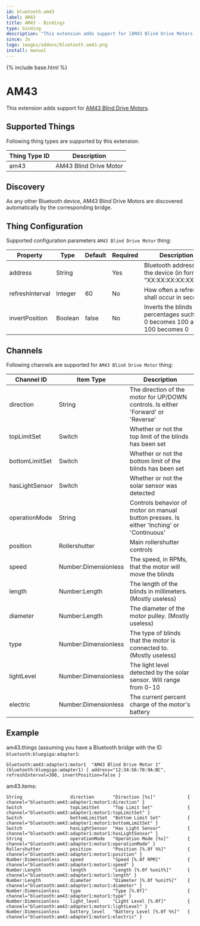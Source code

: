 ```yaml
---
id: bluetooth.am43
label: AM43
title: AM43 - Bindings
type: binding
description: "This extension adds support for [AM43 Blind Drive Motors](https://www.a-okmotors.com/am-43/)."
since: 3x
logo: images/addons/bluetooth.am43.png
install: manual
---
```


<!-- Attention authors: Do not edit directly. Please add your changes to the appropriate source repository -->

{% include base.html %}

# AM43

This extension adds support for [AM43 Blind Drive Motors](https://www.a-okmotors.com/am-43/).

## Supported Things

Following thing types are supported by this extension:

| Thing Type ID | Description                   |
|---------------|-------------------------------|
| am43          | AM43 Blind Drive Motor        |


## Discovery

As any other Bluetooth device, AM43 Blind Drive Motors are discovered automatically by the corresponding bridge.

## Thing Configuration

Supported configuration parameters `AM43 Blind Drive Motor` thing:

| Property                        | Type    | Default | Required | Description                                                              |
|---------------------------------|---------|---------|----------|--------------------------------------------------------------------------|
| address                         | String  |         | Yes      | Bluetooth address of the device (in format "XX:XX:XX:XX:XX:XX")          |
| refreshInterval                 | Integer | 60      | No       | How often a refresh shall occur in seconds                               |
| invertPosition                  | Boolean | false   | No       | Inverts the blinds percentages such that 0 becomes 100 and 100 becomes 0 |

## Channels

Following channels are supported for `AM43 Blind Drive Motor` thing:

| Channel ID     | Item Type            | Description                                                                               |
|----------------|----------------------|-------------------------------------------------------------------------------------------|
| direction      | String               | The direction of the motor for UP/DOWN controls. Is either 'Forward' or 'Reverse'         |
| topLimitSet    | Switch               | Whether or not the top limit of the blinds has been set                                   |
| bottomLimitSet | Switch               | Whether or not the bottom limit of the blinds has been set                                |
| hasLightSensor | Switch               | Whether or not the solar sensor was detected                                              |
| operationMode  | String               | Controls behavior of motor on manual button presses. Is either 'Inching' or 'Continuous'  |
| position       | Rollershutter        | Main rollershutter controls                                                               |
| speed          | Number:Dimensionless | The speed, in RPMs, that the motor will move the blinds                                   |
| length         | Number:Length        | The length of the blinds in millimeters. (Mostly useless)                                 |
| diameter       | Number:Length        | The diameter of the motor pulley. (Mostly useless)                                        |
| type           | Number:Dimensionless | The type of blinds that the motor is connected to. (Mostly useless)                       |
| lightLevel     | Number:Dimensionless | The light level detected by the solar sensor. Will range from 0-10                        |
| electric       | Number:Dimensionless | The current percent charge of the motor's battery                                         |

## Example

am43.things (assuming you have a Bluetooth bridge with the ID `bluetooth:bluegiga:adapter1`:

```
bluetooth:am43:adapter1:motor1  "AM43 Blind Drive Motor 1" (bluetooth:bluegiga:adapter1) [ address="12:34:56:78:9A:BC", refreshInterval=300, invertPosition=false ]
```

am43.items:

```
String                  direction       "Direction [%s]"            { channel="bluetooth:am43:adapter1:motor1:direction" }
Switch                  topLimitSet     "Top Limit Set"             { channel="bluetooth:am43:adapter1:motor1:topLimitSet" }
Switch                  bottomLimitSet  "Bottom Limit Set"          { channel="bluetooth:am43:adapter1:motor1:bottomLimitSet" }
Switch                  hasLightSensor  "Has Light Sensor"          { channel="bluetooth:am43:adapter1:motor1:hasLightSensor" }
String                  operationMode   "Operation Mode [%s]"       { channel="bluetooth:am43:adapter1:motor1:operationMode" }
Rollershutter           position        "Position [%.0f %%]"        { channel="bluetooth:am43:adapter1:motor1:position" }
Number:Dimensionless    speed           "Speed [%.0f RPM]"          { channel="bluetooth:am43:adapter1:motor1:speed" }
Number:Length           length          "Length [%.0f %unit%]"      { channel="bluetooth:am43:adapter1:motor1:length" }
Number:Length           diameter        "Diameter [%.0f %unit%]"    { channel="bluetooth:am43:adapter1:motor1:diameter" }
Number:Dimensionless    type            "Type [%.0f]"               { channel="bluetooth:am43:adapter1:motor1:type" }
Number:Dimensionless    light_level     "Light Level [%.0f]"        { channel="bluetooth:am43:adapter1:motor1:lightLevel" }
Number:Dimensionless    battery_level   "Battery Level [%.0f %%]"   { channel="bluetooth:am43:adapter1:motor1:electric" }
```



